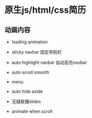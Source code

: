

# 原生js/html/css简历






## 动画内容
- loading animation
- sticky navbar
固定导航栏
- auto highlight navbar
自动高亮navbar
- auto scroll smooth
- menu
- auto hide aside
- 无缝联播slides

- animate when scroll